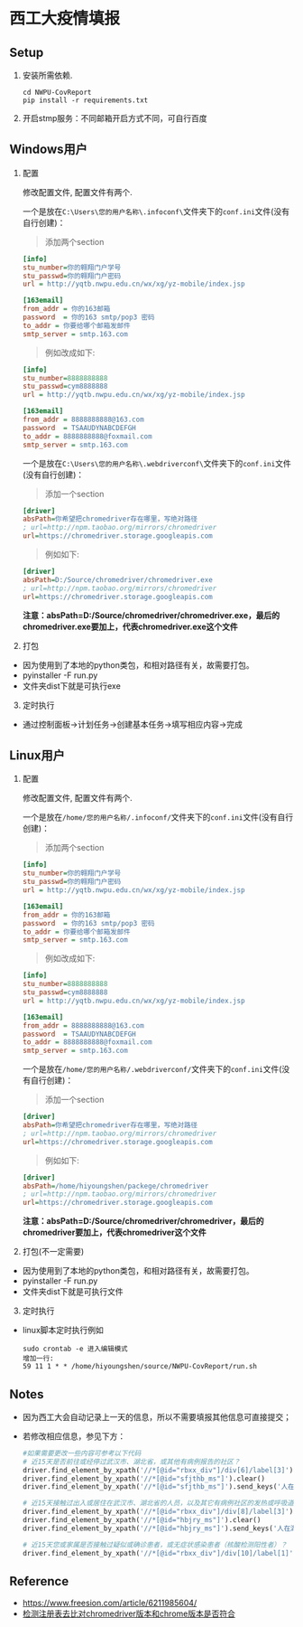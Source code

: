 # 西工大疫情填报

## Setup

1. 安装所需依赖.
    
    ```shell
    cd NWPU-CovReport
    pip install -r requirements.txt
    ```
2. 开启stmp服务：不同邮箱开启方式不同，可自行百度

## Windows用户

1. 配置

    修改配置文件, 配置文件有两个.
      
    一个是放在`C:\Users\您的用户名称\.infoconf\`文件夹下的`conf.ini`文件(没有自行创建)：

    > 添加两个section
    ```ini
    [info]
    stu_number=你的翱翔门户学号
    stu_passwd=你的翱翔门户密码
    url = http://yqtb.nwpu.edu.cn/wx/xg/yz-mobile/index.jsp

    [163email]
    from_addr = 你的163邮箱
    password  = 你的163 smtp/pop3 密码
    to_addr = 你要给哪个邮箱发邮件
    smtp_server = smtp.163.com
    ```
    > 例如改成如下:
    ```ini
    [info]
    stu_number=8888888888
    stu_passwd=cym8888888
    url = http://yqtb.nwpu.edu.cn/wx/xg/yz-mobile/index.jsp

    [163email]
    from_addr = 8888888888@163.com
    password  = TSAAUDYNABCDEFGH
    to_addr = 8888888888@foxmail.com
    smtp_server = smtp.163.com
    ```

    一个是放在`C:\Users\您的用户名称\.webdriverconf\`文件夹下的`conf.ini`文件(没有自行创建)：

    > 添加一个section

    ```ini
    [driver]
    absPath=你希望把chromedriver存在哪里，写绝对路径
    ; url=http://npm.taobao.org/mirrors/chromedriver
    url=https://chromedriver.storage.googleapis.com
    ```

    > 例如如下:

    ```ini
    [driver]
    absPath=D:/Source/chromedriver/chromedriver.exe
    ; url=http://npm.taobao.org/mirrors/chromedriver
    url=https://chromedriver.storage.googleapis.com
    ```

    **注意：absPath=D:/Source/chromedriver/chromedriver.exe，最后的chromedriver.exe要加上，代表chromedriver.exe这个文件**

2. 打包

* 因为使用到了本地的python类包，和相对路径有关，故需要打包。
* pyinstaller -F run.py
* 文件夹dist下就是可执行exe

3. 定时执行

- 通过控制面板→计划任务→创建基本任务→填写相应内容→完成

## Linux用户

1. 配置

    修改配置文件, 配置文件有两个.
      
    一个是放在`/home/您的用户名称/.infoconf/`文件夹下的`conf.ini`文件(没有自行创建)：

    > 添加两个section
    ```ini
    [info]
    stu_number=你的翱翔门户学号
    stu_passwd=你的翱翔门户密码
    url = http://yqtb.nwpu.edu.cn/wx/xg/yz-mobile/index.jsp
    
    [163email]
    from_addr = 你的163邮箱
    password  = 你的163 smtp/pop3 密码
    to_addr = 你要给哪个邮箱发邮件
    smtp_server = smtp.163.com
    ```
    > 例如改成如下:
    ```ini
    [info]
    stu_number=8888888888
    stu_passwd=cym8888888
    url = http://yqtb.nwpu.edu.cn/wx/xg/yz-mobile/index.jsp

    [163email]
    from_addr = 8888888888@163.com
    password  = TSAAUDYNABCDEFGH
    to_addr = 8888888888@foxmail.com
    smtp_server = smtp.163.com
    ```

    一个是放在`/home/您的用户名称/.webdriverconf/`文件夹下的`conf.ini`文件(没有自行创建)：

    > 添加一个section
    ```ini
    [driver]
    absPath=你希望把chromedriver存在哪里，写绝对路径
    ; url=http://npm.taobao.org/mirrors/chromedriver
    url=https://chromedriver.storage.googleapis.com
    ```

    > 例如如下:

    ```ini
    [driver]
    absPath=/home/hiyoungshen/packege/chromedriver
    ; url=http://npm.taobao.org/mirrors/chromedriver
    url=https://chromedriver.storage.googleapis.com
    ```

    **注意：absPath=D:/Source/chromedriver/chromedriver，最后的chromedriver要加上，代表chromedriver这个文件**

2. 打包(不一定需要)

* 因为使用到了本地的python类包，和相对路径有关，故需要打包。
* pyinstaller -F run.py
* 文件夹dist下就是可执行文件

3. 定时执行

* linux脚本定时执行例如
  ```shell
  sudo crontab -e 进入编辑模式
  增加一行:
  59 11 1 * * /home/hiyoungshen/source/NWPU-CovReport/run.sh
  ```

## Notes

- 因为西工大会自动记录上一天的信息，所以不需要填报其他信息可直接提交；

- 若修改相应信息，参见下方：

  ```python
  #如果需要更改一些内容可参考以下代码
  # 近15天是否前往或经停过武汉市、湖北省，或其他有病例报告的社区？
  driver.find_element_by_xpath('//*[@id="rbxx_div"]/div[6]/label[3]').click()
  driver.find_element_by_xpath('//*[@id="sfjthb_ms"]').clear()
  driver.find_element_by_xpath('//*[@id="sfjthb_ms"]').send_keys('人在湖北')
  
  # 近15天接触过出入或居住在武汉市、湖北省的人员，以及其它有病例社区的发热或呼吸道症状患者？
  driver.find_element_by_xpath('//*[@id="rbxx_div"]/div[8]/label[3]').click()
  driver.find_element_by_xpath('//*[@id="hbjry_ms"]').clear()
  driver.find_element_by_xpath('//*[@id="hbjry_ms"]').send_keys('人在湖北')
  
  # 近15天您或家属是否接触过疑似或确诊患者，或无症状感染患者（核酸检测阳性者）？
  driver.find_element_by_xpath('//*[@id="rbxx_div"]/div[10]/label[1]').click()
  ```

## Reference

- https://www.freesion.com/article/6211985604/
- [检测注册表去比对chromedriver版本和chrome版本是否符合](https://gitee.com/z417/selenium-webdriver-manager)
